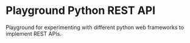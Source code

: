 # Playground Python REST API

Playground for experimenting with different python web frameworks to implement REST APIs.